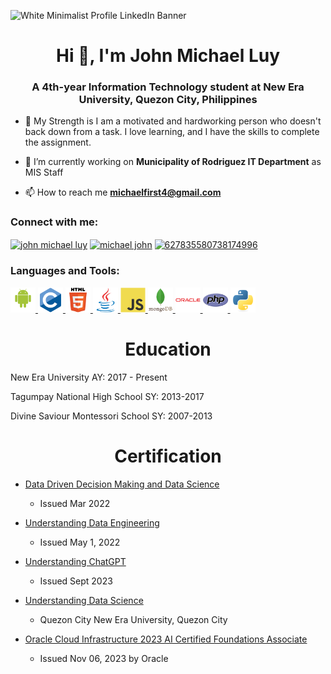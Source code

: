 ![White Minimalist Profile LinkedIn Banner](https://github.com/CCSmikel/CCSmikel/assets/118158378/3668d1b5-89e2-442b-8bcd-69c8d235fcc3)

<h1 align="center">Hi 👋, I'm John Michael Luy</h1>
<h3 align="center"> A 4th-year Information Technology student at New Era University, Quezon City, Philippines </h3>

- 💬 My Strength is I am a motivated and hardworking person who doesn't back down from a task. I love learning, and I have the skills to complete the assignment.

- 🔭 I’m currently working on **Municipality of Rodriguez IT Department** as MIS Staff

- 📫 How to reach me **michaelfirst4@gmail.com**

<h3 align="left">Connect with me:</h3>
<p align="left">
<a href="https://linkedin.com/in/john michael luy" target="blank"><img align="center" src="https://raw.githubusercontent.com/rahuldkjain/github-profile-readme-generator/master/src/images/icons/Social/linked-in-alt.svg" alt="john michael luy" height="30" width="40" /></a>
<a href="https://fb.com/michael john" target="blank"><img align="center" src="https://raw.githubusercontent.com/rahuldkjain/github-profile-readme-generator/master/src/images/icons/Social/facebook.svg" alt="michael john" height="30" width="40" /></a>
<a href="https://discord.gg/627835580738174996" target="blank"><img align="center" src="https://raw.githubusercontent.com/rahuldkjain/github-profile-readme-generator/master/src/images/icons/Social/discord.svg" alt="627835580738174996" height="30" width="40" /></a>
</p>

<h3 align="left">Languages and Tools:</h3>
<p align="left"> <a href="https://developer.android.com" target="_blank" rel="noreferrer"> <img src="https://raw.githubusercontent.com/devicons/devicon/master/icons/android/android-original-wordmark.svg" alt="android" width="40" height="40"/> </a> <a href="https://www.cprogramming.com/" target="_blank" rel="noreferrer"> <img src="https://raw.githubusercontent.com/devicons/devicon/master/icons/c/c-original.svg" alt="c" width="40" height="40"/> </a> <a href="https://www.w3.org/html/" target="_blank" rel="noreferrer"> <img src="https://raw.githubusercontent.com/devicons/devicon/master/icons/html5/html5-original-wordmark.svg" alt="html5" width="40" height="40"/> </a> <a href="https://www.java.com" target="_blank" rel="noreferrer"> <img src="https://raw.githubusercontent.com/devicons/devicon/master/icons/java/java-original.svg" alt="java" width="40" height="40"/> </a> <a href="https://developer.mozilla.org/en-US/docs/Web/JavaScript" target="_blank" rel="noreferrer"> <img src="https://raw.githubusercontent.com/devicons/devicon/master/icons/javascript/javascript-original.svg" alt="javascript" width="40" height="40"/> </a> <a href="https://www.mongodb.com/" target="_blank" rel="noreferrer"> <img src="https://raw.githubusercontent.com/devicons/devicon/master/icons/mongodb/mongodb-original-wordmark.svg" alt="mongodb" width="40" height="40"/> </a> <a href="https://www.oracle.com/" target="_blank" rel="noreferrer"> <img src="https://raw.githubusercontent.com/devicons/devicon/master/icons/oracle/oracle-original.svg" alt="oracle" width="40" height="40"/> </a> <a href="https://www.php.net" target="_blank" rel="noreferrer"> <img src="https://raw.githubusercontent.com/devicons/devicon/master/icons/php/php-original.svg" alt="php" width="40" height="40"/> </a> <a href="https://www.python.org" target="_blank" rel="noreferrer"> <img src="https://raw.githubusercontent.com/devicons/devicon/master/icons/python/python-original.svg" alt="python" width="40" height="40"/> </a> </p>

<h1 align="center">Education</h1>
<p align="left">New Era University
AY: 2017 - Present </p>
<p align="left">Tagumpay National High School
SY: 2013-2017 </p>
<p align="left">Divine Saviour Montessori School
SY: 2007-2013 </p>



<h1 align="center">Certification</h1>

- [Data Driven Decision Making and Data Science](https://drive.google.com/file/d/1XbjfkKuuEr7YM7YWVG291--qs_TMQL4H/view?usp=sharing)
    - Issued Mar 2022

- [Understanding Data Engineering](https://drive.google.com/file/d/1XbjfkKuuEr7YM7YWVG291--qs_TMQL4H/view?usp=sharing)
    - Issued May 1, 2022
    
- [Understanding ChatGPT](https://www.datacamp.com/completed/statement-of-accomplishment/course/31f359bd4711803ffd4d00123585fb361adb2aa6)
    - Issued Sept 2023
      
- [Understanding Data Science](https://drive.google.com/file/d/1XbjfkKuuEr7YM7YWVG291--qs_TMQL4H/view?usp=sharing)
    - Quezon City New Era University, Quezon City
    
- [Oracle Cloud Infrastructure 2023 AI Certified Foundations Associate](https://catalog-education.oracle.com/pls/certview/sharebadge?id=D43F36B7F45B2C15183B5B93A0F2AE3CA217DD1F1A7D463E92A52964FC037325)
    - Issued Nov 06, 2023 by Oracle
